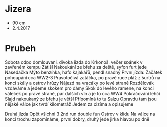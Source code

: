 # Jizera
 * 90 cm
 * 2.4.2017

# Prubeh
Sobota odpo domlouvani, divoka jizda do Krkonoš, večer spánek v zavřeném kempu Zátiší
Nakoukání ze břehu za deště, syfon furt jede
Nasedačka Mýto benzínka, hafo kajakářů, pendl snadný
První jízda:
Začátek pohoupání cca WW2-3
Pravotočivá zatáčka, po pravé ruce pláž z šurtrů na konci skály a ostrov hrůzy
Nájezd na vracáky po levé straně
Rozdělovák vzdáváme a jedeme skokem pro dámy
Skok do levého ramene, na konci váleček po pravé straně, pár dalších vln a je to
cca WW4
Pokračování lehčí
Slajd nakoukaný ze břehu je větší
Přípomíná to tu Salzu
Opravdu tam jsou nějaké válce jak tvrdí kilometráž
Jedem za cizíma a opisujeme

Druhá jízda
Opět všichni 3
2nd run double fun
Ostrov v klidu
Na válce na konci trochu zapomínáme, první dobry, druhý jede jirka hlavou po dně
